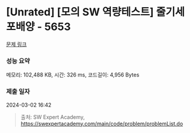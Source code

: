 # [Unrated] [모의 SW 역량테스트] 줄기세포배양 - 5653 

[문제 링크](https://swexpertacademy.com/main/code/problem/problemDetail.do?contestProbId=AWXRJ8EKe48DFAUo) 

### 성능 요약

메모리: 102,488 KB, 시간: 326 ms, 코드길이: 4,956 Bytes

### 제출 일자

2024-03-02 16:42



> 출처: SW Expert Academy, https://swexpertacademy.com/main/code/problem/problemList.do